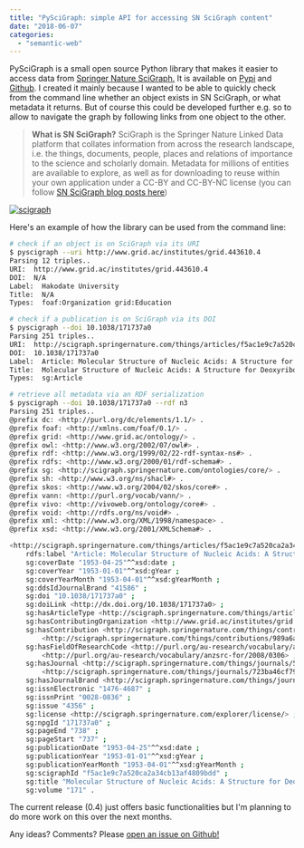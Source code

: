 ```yaml
---
title: "PySciGraph: simple API for accessing SN SciGraph content"
date: "2018-06-07"
categories: 
  - "semantic-web"
---
```


PySciGraph is a small open source Python library that makes it easier to access data from [Springer Nature SciGraph.](https://scigraph.springernature.com/explorer) It is available on [Pypi](https://pypi.org/project/pyscigraph/) and [Github](https://github.com/lambdamusic/pyscigraph). I created it mainly because I wanted to be able to quickly check from the command line whether an object exists in SN SciGraph, or what metadata it returns. But of course this could be developed further e.g. so to allow to navigate the graph by following links from one object to the other.

> **What is SN SciGraph?** SciGraph is the Springer Nature Linked Data platform that collates information from across the research landscape, i.e. the things, documents, people, places and relations of importance to the science and scholarly domain. Metadata for millions of entities are available to explore, as well as for downloading to reuse within your own application under a CC-BY and CC-BY-NC license (you can follow [SN SciGraph blog posts here](https://researchdata.springernature.com/users/82895-sn-scigraph))

[![scigraph](/media/static/blog_img/scigraph.png)](https://www.springernature.com/gp/researchers/scigraph)

Here's an example of how the library can be used from the command line:

```bash
# check if an object is on SciGraph via its URI
$ pyscigraph --uri http://www.grid.ac/institutes/grid.443610.4
Parsing 12 triples..
URI:  http://www.grid.ac/institutes/grid.443610.4
DOI:  N/A
Label:  Hakodate University
Title:  N/A
Types:  foaf:Organization grid:Education

# check if a publication is on SciGraph via its DOI
$ pyscigraph --doi 10.1038/171737a0
Parsing 251 triples..
URI:  http://scigraph.springernature.com/things/articles/f5ac1e9c7a520ca2a34cb13af4809bdd
DOI:  10.1038/171737a0
Label:  Article: Molecular Structure of Nucleic Acids: A Structure for Deoxyribose Nucleic Acid
Title:  Molecular Structure of Nucleic Acids: A Structure for Deoxyribose Nucleic Acid
Types:  sg:Article

# retrieve all metadata via an RDF serialization
$ pyscigraph --doi 10.1038/171737a0 --rdf n3
Parsing 251 triples..
@prefix dc: <http://purl.org/dc/elements/1.1/> .
@prefix foaf: <http://xmlns.com/foaf/0.1/> .
@prefix grid: <http://www.grid.ac/ontology/> .
@prefix owl: <http://www.w3.org/2002/07/owl#> .
@prefix rdf: <http://www.w3.org/1999/02/22-rdf-syntax-ns#> .
@prefix rdfs: <http://www.w3.org/2000/01/rdf-schema#> .
@prefix sg: <http://scigraph.springernature.com/ontologies/core/> .
@prefix sh: <http://www.w3.org/ns/shacl#> .
@prefix skos: <http://www.w3.org/2004/02/skos/core#> .
@prefix vann: <http://purl.org/vocab/vann/> .
@prefix vivo: <http://vivoweb.org/ontology/core#> .
@prefix void: <http://rdfs.org/ns/void#> .
@prefix xml: <http://www.w3.org/XML/1998/namespace> .
@prefix xsd: <http://www.w3.org/2001/XMLSchema#> .

<http://scigraph.springernature.com/things/articles/f5ac1e9c7a520ca2a34cb13af4809bdd> a sg:Article ;
    rdfs:label "Article: Molecular Structure of Nucleic Acids: A Structure for Deoxyribose Nucleic Acid" ;
    sg:coverDate "1953-04-25"^^xsd:date ;
    sg:coverYear "1953-01-01"^^xsd:gYear ;
    sg:coverYearMonth "1953-04-01"^^xsd:gYearMonth ;
    sg:ddsIdJournalBrand "41586" ;
    sg:doi "10.1038/171737a0" ;
    sg:doiLink <http://dx.doi.org/10.1038/171737a0> ;
    sg:hasArticleType <http://scigraph.springernature.com/things/article-types/af> ;
    sg:hasContributingOrganization <http://www.grid.ac/institutes/grid.5335.0> ;
    sg:hasContribution <http://scigraph.springernature.com/things/contributions/7325bd1cadf3a1cc253c611682bc62fd>,
        <http://scigraph.springernature.com/things/contributions/989a6a2607c882ffd99341144836d1fc> ;
    sg:hasFieldOfResearchCode <http://purl.org/au-research/vocabulary/anzsrc-for/2008/03>,
        <http://purl.org/au-research/vocabulary/anzsrc-for/2008/0306> ;
    sg:hasJournal <http://scigraph.springernature.com/things/journals/5ea8996a5bb089dd0562d3bfe24eaad9>,
        <http://scigraph.springernature.com/things/journals/723ba46cf7980ad6089b3da0ba4b0b47> ;
    sg:hasJournalBrand <http://scigraph.springernature.com/things/journal-brands/012496b06989edb434c6b8e1d0b0a7db> ;
    sg:issnElectronic "1476-4687" ;
    sg:issnPrint "0028-0836" ;
    sg:issue "4356" ;
    sg:license <http://scigraph.springernature.com/explorer/license/> ;
    sg:npgId "171737a0" ;
    sg:pageEnd "738" ;
    sg:pageStart "737" ;
    sg:publicationDate "1953-04-25"^^xsd:date ;
    sg:publicationYear "1953-01-01"^^xsd:gYear ;
    sg:publicationYearMonth "1953-04-01"^^xsd:gYearMonth ;
    sg:scigraphId "f5ac1e9c7a520ca2a34cb13af4809bdd" ;
    sg:title "Molecular Structure of Nucleic Acids: A Structure for Deoxyribose Nucleic Acid" ;
    sg:volume "171" .
```

The current release (0.4) just offers basic functionalities but I'm planning to do more work on this over the next months.

Any ideas? Comments? Please [open an issue on Github!](https://github.com/lambdamusic/pyscigraph/issues)
